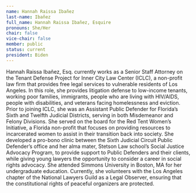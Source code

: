 ```yaml
---
name: Hannah Raissa Ibañez
last-name: Ibañez
full_name: Hannah Raissa Ibañez, Esquire
pronouns: She/Her
chair: false
vice-chair: false
member: public
status: current
president: Biden
---
```

Hannah Raissa Ibañez, Esq. currently works as a Senior Staff Attorney on the Tenant Defense Project for Inner City Law Center (ICLC), a non-profit law firm that provides free legal services to vulnerable residents of Los Angeles.  In this role, she provides litigation defense to low-income tenants, working poor families, immigrants, people who are living with HIV/AIDS, people with disabilities, and veterans facing homelessness and eviction.  Prior to joining ICLC, she was an Assistant Public Defender for Florida’s Sixth and Twelfth Judicial Districts, serving in both Misdemeanor and Felony Divisions.  She served on the board for the Red Tent Women’s Initiative, a Florida non-profit that focuses on providing resources to incarcerated women to assist in their transition back into society.  She developed a pro-bono clinic between the Sixth Judicial Circuit Public Defender’s office and her alma mater, Stetson Law school’s Social Justice Advocacy Program, to provide support to Public Defenders and their clients, while giving young lawyers the opportunity to consider a career in social rights advocacy.  She attended Simmons University in Boston, MA for her undergraduate education. Currently, she volunteers with the Los Angeles chapter of the National Lawyers Guild as a Legal Observer, ensuring that the constitutional rights of peaceful organizers are protected.  
